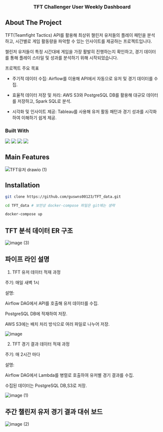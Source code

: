   <h3 align="center">TFT Challenger User Weekly Dashboard</h3>

  <!-- ABOUT THE PROJECT -->
## About The Project

TFT(Teamfight Tactics) API를 활용해 최상위 챌린저 유저들의 플레이 패턴을 분석하고, 시간별로 게임 활동량을 파악할 수 있는 인사이트를 제공하는 프로젝트입니다.

챌린저 유저들이 특정 시간대에 게임을 가장 활발히 진행하는지 확인하고, 경기 데이터를 통해 플레이 스타일 및 성과를 분석하기 위해 시작되었습니다.

프로젝트 주요 목표

- 주기적 데이터 수집: Airflow를 이용해 API에서 자동으로 유저 및 경기 데이터를 수집.

- 효율적 데이터 저장 및 처리: AWS S3와 PostgreSQL DB를 활용해 대규모 데이터를 저장하고, Spark SQL로 분석.

- 시각화 및 인사이트 제공: Tableau를 사용해 유저 활동 패턴과 경기 성과를 시각화하여 이해하기 쉽게 제공.

### Built With
 <img src="https://img.shields.io/badge/Apache Ariflow-017CEE?style=flat&logo=apacheairflow&logoColor=white"/>
  <img src="https://img.shields.io/badge/Postgresql-4169E1?style=flat&logo=postgresql&logoColor=white"/>
    <img src="https://img.shields.io/badge/AWS S3-569A31?style=flat&logo=amazons3&logoColor=white"/>
    <img src="https://img.shields.io/badge/Python-3776AB?style=flat&logo=python&logoColor=white"/>
    
## Main Features
![TFT유저 drawio (1)](https://github.com/user-attachments/assets/4e209e28-df59-4b76-930c-1904cd9fd5c7)

## Installation
```bash
git clone https://github.com/guswns00123/TFT_data.git

cd TFT_data # 보안상 docker-compose 파일은 git에는 생략

docker-compose up
```

## TFT 분석 데이터 ER 구조
![image (3)](https://github.com/user-attachments/assets/24a8160c-7604-49f8-abfa-37f95d9c94d9)

## 파이프 라인 설명

1) TFT 유저 데이터 적재 과정

주기: 매일 새벽 1시

설명:

Airflow DAG에서 API를 호출해 유저 데이터를 수집.

PostgreSQL DB에 적재하여 저장.

AWS S3에는 배치 처리 방식으로 여러 파일로 나누어 저장.

![image](https://github.com/user-attachments/assets/f2790b7a-4484-42b1-8060-a1d0f008def5)


2) TFT 경기 결과 데이터 적재 과정
   
주기: 매 2시간 마다

설명:

Airflow DAG에서 Lambda를 병렬로 호출하여 유저별 경기 결과를 수집.

수집된 데이터는 PostgreSQL DB,S3로 저장.

![image (1)](https://github.com/user-attachments/assets/09223e4b-91b6-4901-bd05-b59821056e2c)

## 주간 챌린저 유저 경기 결과 대쉬 보드

![image (2)](https://github.com/user-attachments/assets/75c7448c-eb60-4ee0-9351-dd1fc6eb167d)


